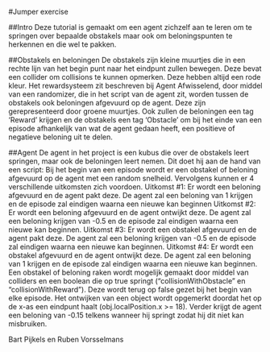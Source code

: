 #Jumper exercise

##Intro
Deze tutorial is gemaakt om een agent zichzelf aan te leren om te springen over bepaalde obstakels maar ook om beloningspunten te herkennen en die wel te pakken.

##Obstakels en beloningen
De obstakels zijn kleine muurtjes die in een rechte lijn van het begin punt naar het eindpunt zullen bewegen. Deze bevat een collider om collisions te kunnen opmerken. Deze hebben altijd een rode kleur. Het rewardsysteem zit beschreven bij Agent
Afwisselend, door middel van een randomizer, die in het script van de agent zit,  worden tussen de obstakels ook beloningen afgevuurd op de agent. Deze zijn gerepresenteerd door groene muurtjes.
Ook zullen de beloningen een tag ‘Reward’ krijgen en de obstakels een tag ‘Obstacle’ om bij het einde van een episode afhankelijk van wat de agent gedaan heeft, een positieve of negatieve beloning uit te delen.

##Agent
De agent in het project is een kubus die over de obstakels leert springen, maar ook de beloningen leert nemen. Dit doet hij aan de hand van een script: Bij het begin van een episode wordt er een obstakel of beloning afgevuurd op de agent met een random snelheid. Vervolgens kunnen er 4 verschillende uitkomsten zich voordoen. 
Uitkomst #1:  Er wordt een beloning afgevuurd en de agent pakt deze. De agent zal een beloning van 1 krijgen en de episode zal eindigen waarna een nieuwe kan beginnen
Uitkomst #2: Er wordt een beloning afgevuurd en de agent ontwijkt deze. De agent zal een beloning krijgen van -0.5 en de episode zal eindigen waarna een nieuwe kan beginnen.
Uitkomst #3: Er wordt een obstakel afgevuurd en de agent pakt deze. De agent zal een beloning krijgen van -0.5 en de episode zal eindigen waarna een nieuwe kan beginnen.
Uitkomst #4:  Er wordt een obstakel afgevuurd en de agent ontwijkt deze. De agent zal een beloning van 1 krijgen en de episode zal eindigen waarna een nieuwe kan beginnen.
Een obstakel of beloning raken wordt mogelijk gemaakt door middel van colliders en een boolean die op true springt (“collisionWithObstacle” en “collisionWithReward”). Deze wordt terug op false gezet bij het begin van elke episode. Het ontwijken van een object wordt opgemerkt doordat het op de x-as een eindpunt haalt (obj.localPosition.x >= 18). 
Verder krijgt de agent een beloning van -0.15 telkens wanneer hij springt zodat hij dit niet kan misbruiken.

Bart Pijkels en Ruben Vorsselmans